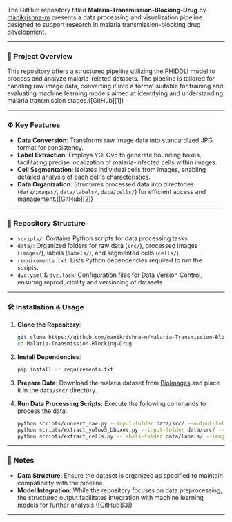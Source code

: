 The GitHub repository titled **Malaria-Transmission-Blocking-Drug** by [manikrishna-m](https://github.com/manikrishna-m/Malaria-Transmission-Blocking-Drug) presents a data processing and visualization pipeline designed to support research in malaria transmission-blocking drug development.

---

### 🔬 Project Overview

This repository offers a structured pipeline utilizing the PHIDDLI model to process and analyze malaria-related datasets. The pipeline is tailored for handling raw image data, converting it into a format suitable for training and evaluating machine learning models aimed at identifying and understanding malaria transmission stages.([GitHub][1])

---

### ⚙️ Key Features

* **Data Conversion**: Transforms raw image data into standardized JPG format for consistency.
* **Label Extraction**: Employs YOLOv5 to generate bounding boxes, facilitating precise localization of malaria-infected cells within images.
* **Cell Segmentation**: Isolates individual cells from images, enabling detailed analysis of each cell's characteristics.
* **Data Organization**: Structures processed data into directories (`data/images/`, `data/labels/`, `data/cells/`) for efficient access and management.([GitHub][2])

---

### 📁 Repository Structure

* `scripts/`: Contains Python scripts for data processing tasks.
* `data/`: Organized folders for raw data (`src/`), processed images (`images/`), labels (`labels/`), and segmented cells (`cells/`).
* `requirements.txt`: Lists Python dependencies required to run the scripts.
* `dvc.yaml` & `dvc.lock`: Configuration files for Data Version Control, ensuring reproducibility and versioning of datasets.

---

### 🛠️ Installation & Usage

1. **Clone the Repository**:

   ```bash
   git clone https://github.com/manikrishna-m/Malaria-Transmission-Blocking-Drug.git
   cd Malaria-Transmission-Blocking-Drug
   ```



2. **Install Dependencies**:

   ```bash
   pip install -r requirements.txt
   ```



3. **Prepare Data**:
   Download the malaria dataset from [BioImages](https://www.ebi.ac.uk) and place it in the `data/src/` directory.

4. **Run Data Processing Scripts**:
   Execute the following commands to process the data:

   ```bash
   python scripts/convert_raw.py --input-folder data/src/ --output-folder data/images/ --output-format jpg
   python scripts/extract_yolov5_bboxes.py --input-folder data/src/ --output-folder data/labels/
   python scripts/extract_cells.py --labels-folder data/labels/ --images-folder data/images/ --output-folder data/cells/
   ```



---

### 📌 Notes

* **Data Structure**: Ensure the dataset is organized as specified to maintain compatibility with the pipeline.
* **Model Integration**: While the repository focuses on data preprocessing, the structured output facilitates integration with machine learning models for further analysis.([GitHub][3])

---

